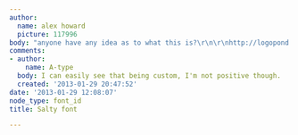 ```yaml
---
author:
  name: alex howard
  picture: 117996
body: "anyone have any idea as to what this is?\r\n\r\nhttp://logopond.com/logos/dc4eba1dd1b05ab0202716a804f62a78.png"
comments:
- author:
    name: A-type
  body: I can easily see that being custom, I'm not positive though.
  created: '2013-01-29 20:47:52'
date: '2013-01-29 12:08:07'
node_type: font_id
title: Salty font

---
```

